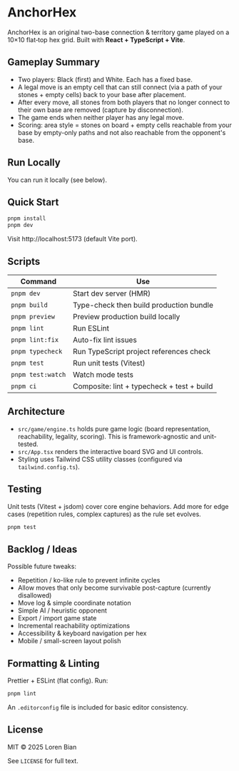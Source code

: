 # AnchorHex

AnchorHex is an original two-base connection & territory game played on a 10×10 flat‑top hex grid. Built with **React + TypeScript + Vite**.

## Gameplay Summary

- Two players: Black (first) and White. Each has a fixed base.
- A legal move is an empty cell that can still connect (via a path of your stones + empty cells) back to your base after placement.
- After every move, all stones from both players that no longer connect to their own base are removed (capture by disconnection).
- The game ends when neither player has any legal move.
- Scoring: area style = stones on board + empty cells reachable from your base by empty-only paths and not also reachable from the opponent's base.

## Run Locally

You can run it locally (see below).

## Quick Start

```bash
pnpm install
pnpm dev
```

Visit http://localhost:5173 (default Vite port).

## Scripts

| Command           | Use                                        |
| ----------------- | ------------------------------------------ |
| `pnpm dev`        | Start dev server (HMR)                     |
| `pnpm build`      | Type-check then build production bundle    |
| `pnpm preview`    | Preview production build locally           |
| `pnpm lint`       | Run ESLint                                 |
| `pnpm lint:fix`   | Auto-fix lint issues                       |
| `pnpm typecheck`  | Run TypeScript project references check    |
| `pnpm test`       | Run unit tests (Vitest)                    |
| `pnpm test:watch` | Watch mode tests                           |
| `pnpm ci`         | Composite: lint + typecheck + test + build |

## Architecture

- `src/game/engine.ts` holds pure game logic (board representation, reachability, legality, scoring). This is framework-agnostic and unit-tested.
- `src/App.tsx` renders the interactive board SVG and UI controls.
- Styling uses Tailwind CSS utility classes (configured via `tailwind.config.ts`).

## Testing

Unit tests (Vitest + jsdom) cover core engine behaviors. Add more for edge cases (repetition rules, complex captures) as the rule set evolves.

```bash
pnpm test
```

## Backlog / Ideas

Possible future tweaks:

- Repetition / ko-like rule to prevent infinite cycles
- Allow moves that only become survivable post-capture (currently disallowed)
- Move log & simple coordinate notation
- Simple AI / heuristic opponent
- Export / import game state
- Incremental reachability optimizations
- Accessibility & keyboard navigation per hex
- Mobile / small-screen layout polish

## Formatting & Linting

Prettier + ESLint (flat config). Run:

```bash
pnpm lint
```

An `.editorconfig` file is included for basic editor consistency.

## License

MIT © 2025 Loren Bian

See `LICENSE` for full text.

